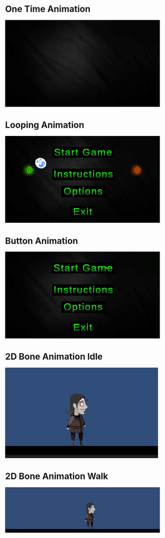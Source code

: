 # One Time Animation
![](Nicklas_Hidesjo_Start_Animation.gif)

# Looping Animation
![](Nicklas_Hidesjo_Looping_Animation.gif)

# Button Animation
![](Nicklas_Hidesjo_Button_Animations.gif)

# 2D Bone Animation Idle
![](Nicklas_Hidesjo_Idle_2D_Bone_Animation.gif)

# 2D Bone Animation Walk
![](Nicklas_Hidesjo_Walk_2D_Bone_Animation.gif)
